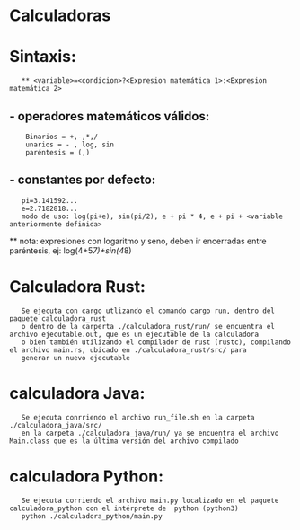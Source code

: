 # Calculadoras

# Sintaxis:

       ** <variable>=<condicion>?<Expresion matemática 1>:<Expresion matemática 2>
       

       
## - operadores matemáticos válidos:
        Binarios = +,-,*,/
        unarios = - , log, sin
        paréntesis = (,)
 
## - constantes por defecto:
       pi=3.141592...
       e=2.7182818...
       modo de uso: log(pi+e), sin(pi/2), e + pi * 4, e + pi + <variable anteriormente definida>

 ** nota: expresiones con logaritmo y seno, deben ir encerradas entre paréntesis, ej: log(4+5*7)+sin(4*8)

# Calculadora Rust:
       
       Se ejecuta con cargo utlizando el comando cargo run, dentro del paquete calculadora_rust
       o dentro de la carperta ./calculadora_rust/run/ se encuentra el archivo ejecutable.out, que es un ejecutable de la calculadora
       o bien también utilizando el compilador de rust (rustc), compilando el archivo main.rs, ubicado en ./calculadora_rust/src/ para
       generar un nuevo ejecutable

# calculadora Java:
 
       Se ejecuta conrriendo el archivo run_file.sh en la carpeta ./calculadora_java/src/
       en la carpeta ./calculadora_java/run/ ya se encuentra el archivo Main.class que es la última versión del archivo compilado

# calculadora Python:
 
       Se ejecuta corriendo el archivo main.py localizado en el paquete calculadora_python con el intérprete de  python (python3) 
       python ./calculadora_python/main.py       

